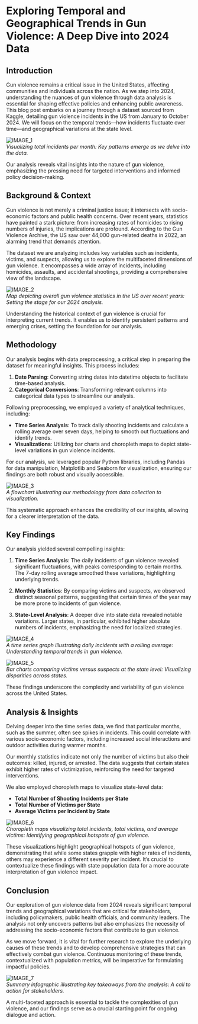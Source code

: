 # Exploring Temporal and Geographical Trends in Gun Violence: A Deep Dive into 2024 Data

## Introduction

Gun violence remains a critical issue in the United States, affecting communities and individuals across the nation. As we step into 2024, understanding the nuances of gun violence through data analysis is essential for shaping effective policies and enhancing public awareness. This blog post embarks on a journey through a dataset sourced from Kaggle, detailing gun violence incidents in the US from January to October 2024. We will focus on the temporal trends—how incidents fluctuate over time—and geographical variations at the state level.

![IMAGE_1](#)  
*Visualizing total incidents per month: Key patterns emerge as we delve into the data.*

Our analysis reveals vital insights into the nature of gun violence, emphasizing the pressing need for targeted interventions and informed policy decision-making.

## Background & Context

Gun violence is not merely a criminal justice issue; it intersects with socio-economic factors and public health concerns. Over recent years, statistics have painted a stark picture: from increasing rates of homicides to rising numbers of injuries, the implications are profound. According to the Gun Violence Archive, the US saw over 44,000 gun-related deaths in 2022, an alarming trend that demands attention.

The dataset we are analyzing includes key variables such as incidents, victims, and suspects, allowing us to explore the multifaceted dimensions of gun violence. It encompasses a wide array of incidents, including homicides, assaults, and accidental shootings, providing a comprehensive view of the landscape.

![IMAGE_2](#)  
*Map depicting overall gun violence statistics in the US over recent years: Setting the stage for our 2024 analysis.*

Understanding the historical context of gun violence is crucial for interpreting current trends. It enables us to identify persistent patterns and emerging crises, setting the foundation for our analysis.

## Methodology

Our analysis begins with data preprocessing, a critical step in preparing the dataset for meaningful insights. This process includes:

1. **Date Parsing**: Converting string dates into datetime objects to facilitate time-based analysis.
2. **Categorical Conversions**: Transforming relevant columns into categorical data types to streamline our analysis.

Following preprocessing, we employed a variety of analytical techniques, including:

- **Time Series Analysis**: To track daily shooting incidents and calculate a rolling average over seven days, helping to smooth out fluctuations and identify trends.
- **Visualizations**: Utilizing bar charts and choropleth maps to depict state-level variations in gun violence incidents.

For our analysis, we leveraged popular Python libraries, including Pandas for data manipulation, Matplotlib and Seaborn for visualization, ensuring our findings are both robust and visually accessible.

![IMAGE_3](#)  
*A flowchart illustrating our methodology from data collection to visualization.*

This systematic approach enhances the credibility of our insights, allowing for a clearer interpretation of the data.

## Key Findings

Our analysis yielded several compelling insights:

1. **Time Series Analysis**: The daily incidents of gun violence revealed significant fluctuations, with peaks corresponding to certain months. The 7-day rolling average smoothed these variations, highlighting underlying trends.
  
2. **Monthly Statistics**: By comparing victims and suspects, we observed distinct seasonal patterns, suggesting that certain times of the year may be more prone to incidents of gun violence.

3. **State-Level Analysis**: A deeper dive into state data revealed notable variations. Larger states, in particular, exhibited higher absolute numbers of incidents, emphasizing the need for localized strategies.

![IMAGE_4](#)  
*A time series graph illustrating daily incidents with a rolling average: Understanding temporal trends in gun violence.*

![IMAGE_5](#)  
*Bar charts comparing victims versus suspects at the state level: Visualizing disparities across states.*

These findings underscore the complexity and variability of gun violence across the United States.

## Analysis & Insights

Delving deeper into the time series data, we find that particular months, such as the summer, often see spikes in incidents. This could correlate with various socio-economic factors, including increased social interactions and outdoor activities during warmer months.

Our monthly statistics indicate not only the number of victims but also their outcomes: killed, injured, or arrested. The data suggests that certain states exhibit higher rates of victimization, reinforcing the need for targeted interventions.

We also employed choropleth maps to visualize state-level data:

- **Total Number of Shooting Incidents per State**
- **Total Number of Victims per State**
- **Average Victims per Incident by State**

![IMAGE_6](#)  
*Choropleth maps visualizing total incidents, total victims, and average victims: Identifying geographical hotspots of gun violence.*

These visualizations highlight geographical hotspots of gun violence, demonstrating that while some states grapple with higher rates of incidents, others may experience a different severity per incident. It’s crucial to contextualize these findings with state population data for a more accurate interpretation of gun violence impact.

## Conclusion

Our exploration of gun violence data from 2024 reveals significant temporal trends and geographical variations that are critical for stakeholders, including policymakers, public health officials, and community leaders. The analysis not only uncovers patterns but also emphasizes the necessity of addressing the socio-economic factors that contribute to gun violence.

As we move forward, it is vital for further research to explore the underlying causes of these trends and to develop comprehensive strategies that can effectively combat gun violence. Continuous monitoring of these trends, contextualized with population metrics, will be imperative for formulating impactful policies.

![IMAGE_7](#)  
*Summary infographic illustrating key takeaways from the analysis: A call to action for stakeholders.*

A multi-faceted approach is essential to tackle the complexities of gun violence, and our findings serve as a crucial starting point for ongoing dialogue and action.